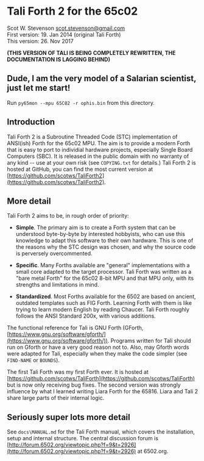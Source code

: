# Tali Forth 2 for the 65c02  
Scot W. Stevenson <scot.stevenson@gmail.com>   
First version: 19. Jan 2014 (original Tali Forth)  
This version: 26. Nov 2017   

**(THIS VERSION OF TALI IS BEING COMPLETELY REWRITTEN, THE DOCUMENTATION
IS LAGGING BEHIND)**

## Dude, I am the very model of a Salarian scientist, just let me start!

Run `py65mon --mpu 65C02 -r ophis.bin` from this directory.


## Introduction

Tali Forth 2 is a Subroutine Threaded Code (STC) implementation of ANSI(ish)
Forth for the 65c02 MPU. The aim is to provide a modern Forth that is easy to
port to individial hardware projects, especially Single Board Computers (SBC).
It is released in the public domain with no warranty of any kind -- use at your
own risk (see `COPYING.txt` for details.) Tali Forth 2 is hosted at GitHub, you
can find the most current version at
[https://github.com/scotws/TaliForth2](https://github.com/scotws/TaliForth2).


## More detail 

Tali Forth 2 aims to be, in rough order of priority: 

- **Simple**. The primary aim is to create a Forth system that can be understood
  byte-by-byte by interested hobbyists, who can use this knowledge to adapt this
  software to their own hardware. This is one of the reasons why the STC design
  was chosen, and why the source code is perversely overcommented. 

- **Specific**. Many Forths available are "general" implementations with a small
  core adapted to the target processor. Tali Forth was written as a "bare metal
  Forth" for the 65c02 8-bit MPU and that MPU only, with its strengths and
  limitations in mind. 

- **Standardized**. Most Forths available for the 6502 are based on ancient,
  outdated templates such as FIG Forth. Learning Forth with them is like trying
  to learn modern English by reading Chaucer. Tali Forth roughly follows the
  ANSI Standard 200x, with various additions. 
  
The functional reference for Tali is GNU Forth (GForth,
[https://www.gnu.org/software/gforth/](https://www.gnu.org/software/gforth/)).
Programs written for Tali should run on Gforth or have a very good reason not
to. Also, may Gforth words were adapted for Tali, especially when they make the
code simpler (see `FIND-NAME` or `BOUNDS`). 

The first Tali Forth was my first Forth ever. It is hosted at 
[https://github.com/scotws/TaliForth](https://github.com/scotws/TaliForth) but
is now only receiving bug fixes. The second version was strongly influence by
what I learned writing Liara Forth for the 65816. Liara and Tali 2 share large
parts of their internal logic. 


## Seriously super lots more detail 

See `docs\MANUAL.md` for the Tali Forth manual, which covers the installation,
setup and internal structure. The central discussion forum is
[http://forum.6502.org/viewtopic.php?f=9&t=2926](http://forum.6502.org/viewtopic.php?f=9&t=2926)
at 6502.org.
